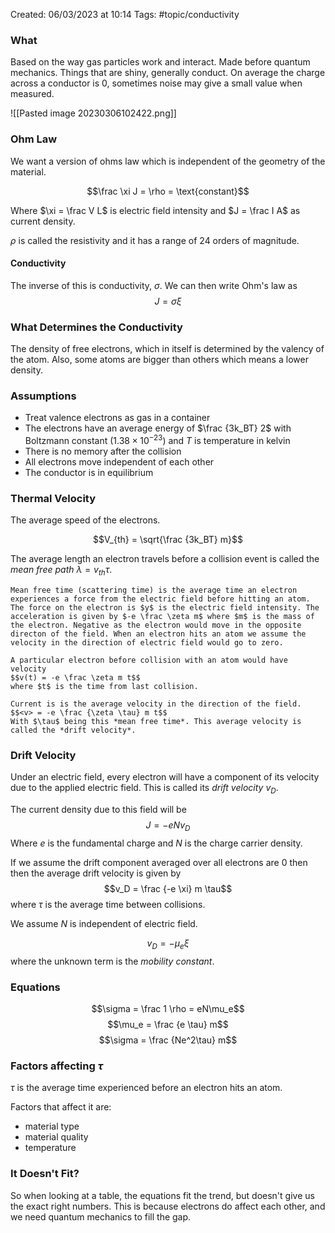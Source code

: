 Created: 06/03/2023 at 10:14
Tags: #topic/conductivity

###  What
Based on the way gas particles work and interact.
Made before quantum mechanics.
Things that are shiny, generally conduct.
On average the charge across a conductor is 0, sometimes noise may give a small value when measured.

![[Pasted image 20230306102422.png]]

### Ohm Law
We want a version of ohms law which is independent of the geometry of the material.

$$\frac \xi J = \rho = \text{constant}$$

Where $\xi = \frac V L$ is electric field intensity and $J = \frac I A$ as current density.

$\rho$ is called the resistivity and it has a range of 24 orders of magnitude.

#### Conductivity
The inverse of this is conductivity, $\sigma$.
We can then write Ohm's law as 
$$J = \sigma \xi$$

### What Determines the Conductivity
The density of free electrons, which in itself is determined by the valency of the atom. Also, some atoms are bigger than others which means a lower density.

### Assumptions
- Treat valence electrons as gas in a container
- The electrons have an average energy of $\frac {3k_BT} 2$ with Boltzmann constant  ($1.38 \times 10^{-23}$) and $T$ is temperature in kelvin
- There is no memory after the collision
- All electrons move independent of each other
- The conductor is in equilibrium

### Thermal Velocity
The average speed of the electrons.

$$V_{th} = \sqrt{\frac {3k_BT} m}$$

The average length an electron travels before a collision event is called the *mean free path* $\lambda = v_{th} \tau$.

```ad-info
Mean free time (scattering time) is the average time an electron experiences a force from the electric field before hitting an atom. The force on the electron is $y$ is the electric field intensity. The acceleration is given by $-e \frac \zeta m$ where $m$ is the mass of the electron. Negative as the electron would move in the opposite directon of the field. When an electron hits an atom we assume the velocity in the direction of electric field would go to zero.

A particular electron before collision with an atom would have velocity 
$$v(t) = -e \frac \zeta m t$$
where $t$ is the time from last collision.
```

```ad-important
Current is is the average velocity in the direction of the field.
$$<v> = -e \frac {\zeta \tau} m t$$
With $\tau$ being this *mean free time*. This average velocity is called the *drift velocity*.
```


### Drift Velocity
Under an electric field, every electron will have a component of its velocity due to the applied electric field. This is called its *drift velocity* $v_D$.

The current density due to this field will be 
$$J = -eNv_D$$
Where $e$ is the fundamental charge and $N$ is the charge carrier density.

If we assume the drift component averaged over all electrons are 0 then then the average drift velocity is given by
$$v_D = \frac {-e \xi} m \tau$$
where $\tau$ is the average time between collisions.

We assume $N$ is independent of electric field.

$$v_D = -\mu_e \xi$$ where the unknown term is the *mobility constant*.

### Equations
$$\sigma = \frac 1 \rho = eN\mu_e$$
$$\mu_e = \frac {e \tau} m$$
$$\sigma = \frac {Ne^2\tau} m$$

### Factors affecting $\tau$
$\tau$ is the average time experienced before an electron hits an atom.

Factors that affect it are:
- material type
- material quality
- temperature

### It Doesn't Fit?
So when looking at a table, the equations fit the trend, but doesn't give us the exact right numbers.
This is because electrons do affect each other, and we need quantum mechanics to fill the gap.